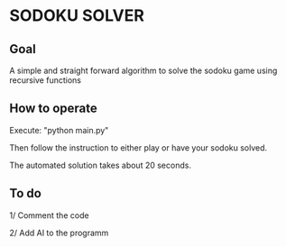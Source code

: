 # SODOKU SOLVER

## Goal

A simple and straight forward algorithm to solve the sodoku game using recursive functions

## How to operate

Execute: "python main.py"

Then follow the instruction to either play or have your sodoku solved.

The automated solution takes about 20 seconds. 

## To do

1/ Comment the code

2/ Add AI to the programm
